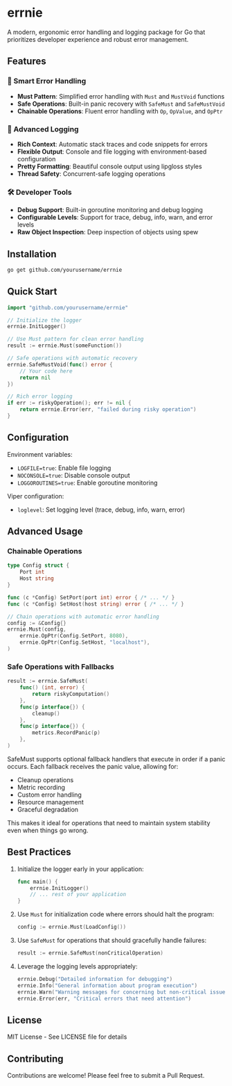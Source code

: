 # errnie

A modern, ergonomic error handling and logging package for Go that prioritizes developer experience and robust error management.

## Features

### 🎯 Smart Error Handling

-   **Must Pattern**: Simplified error handling with `Must` and `MustVoid` functions
-   **Safe Operations**: Built-in panic recovery with `SafeMust` and `SafeMustVoid`
-   **Chainable Operations**: Fluent error handling with `Op`, `OpValue`, and `OpPtr`

### 📝 Advanced Logging

-   **Rich Context**: Automatic stack traces and code snippets for errors
-   **Flexible Output**: Console and file logging with environment-based configuration
-   **Pretty Formatting**: Beautiful console output using lipgloss styles
-   **Thread Safety**: Concurrent-safe logging operations

### 🛠️ Developer Tools

-   **Debug Support**: Built-in goroutine monitoring and debug logging
-   **Configurable Levels**: Support for trace, debug, info, warn, and error levels
-   **Raw Object Inspection**: Deep inspection of objects using spew

## Installation

```bash
go get github.com/yourusername/errnie
```

## Quick Start

```go
import "github.com/yourusername/errnie"

// Initialize the logger
errnie.InitLogger()

// Use Must pattern for clean error handling
result := errnie.Must(someFunction())

// Safe operations with automatic recovery
errnie.SafeMustVoid(func() error {
    // Your code here
    return nil
})

// Rich error logging
if err := riskyOperation(); err != nil {
    return errnie.Error(err, "failed during risky operation")
}
```

## Configuration

Environment variables:

-   `LOGFILE=true`: Enable file logging
-   `NOCONSOLE=true`: Disable console output
-   `LOGGOROUTINES=true`: Enable goroutine monitoring

Viper configuration:

-   `loglevel`: Set logging level (trace, debug, info, warn, error)

## Advanced Usage

### Chainable Operations

```go
type Config struct {
    Port int
    Host string
}

func (c *Config) SetPort(port int) error { /* ... */ }
func (c *Config) SetHost(host string) error { /* ... */ }

// Chain operations with automatic error handling
config := &Config{}
errnie.Must(config,
    errnie.OpPtr(Config.SetPort, 8080),
    errnie.OpPtr(Config.SetHost, "localhost"),
)
```

### Safe Operations with Fallbacks

```go
result := errnie.SafeMust(
    func() (int, error) {
        return riskyComputation()
    },
    func(p interface{}) {
        cleanup()
    },
    func(p interface{}) {
        metrics.RecordPanic(p)
    },
)
```

SafeMust supports optional fallback handlers that execute in order if a panic occurs. Each fallback receives the panic value, allowing for:

-   Cleanup operations
-   Metric recording
-   Custom error handling
-   Resource management
-   Graceful degradation

This makes it ideal for operations that need to maintain system stability even when things go wrong.

## Best Practices

1. Initialize the logger early in your application:

    ```go
    func main() {
        errnie.InitLogger()
        // ... rest of your application
    }
    ```

2. Use `Must` for initialization code where errors should halt the program:

    ```go
    config := errnie.Must(LoadConfig())
    ```

3. Use `SafeMust` for operations that should gracefully handle failures:

    ```go
    result := errnie.SafeMust(nonCriticalOperation)
    ```

4. Leverage the logging levels appropriately:
    ```go
    errnie.Debug("Detailed information for debugging")
    errnie.Info("General information about program execution")
    errnie.Warn("Warning messages for concerning but non-critical issues")
    errnie.Error(err, "Critical errors that need attention")
    ```

## License

MIT License - See LICENSE file for details

## Contributing

Contributions are welcome! Please feel free to submit a Pull Request.
